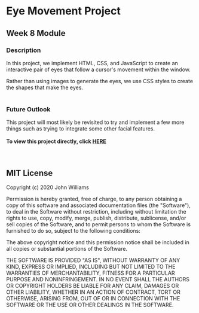 # Eye Movement Project
## Week 8 Module

### Description
In this project, we implement HTML, CSS, and JavaScript to create an interactive pair of eyes that follow a cursor's movement within the window.

Rather than using images to generate the eyes, we use CSS styles to create the shapes that make the eyes.
<br>
<br>
### Future Outlook
This project will most likely be revisited to try and implement a few more things such as trying to integrate some other facial features.
<br>
<br>
<b>To view this project directly, click <a href="https://jibang92.github.io/Profile/eyeMovementExercise/index.html">HERE</a></b>
<br>
<br>
<br>

## MIT License

Copyright (c) 2020 John Williams

Permission is hereby granted, free of charge, to any person obtaining a copy
of this software and associated documentation files (the "Software"), to deal
in the Software without restriction, including without limitation the rights
to use, copy, modify, merge, publish, distribute, sublicense, and/or sell
copies of the Software, and to permit persons to whom the Software is
furnished to do so, subject to the following conditions:

The above copyright notice and this permission notice shall be included in all
copies or substantial portions of the Software.

THE SOFTWARE IS PROVIDED "AS IS", WITHOUT WARRANTY OF ANY KIND, EXPRESS OR
IMPLIED, INCLUDING BUT NOT LIMITED TO THE WARRANTIES OF MERCHANTABILITY,
FITNESS FOR A PARTICULAR PURPOSE AND NONINFRINGEMENT. IN NO EVENT SHALL THE
AUTHORS OR COPYRIGHT HOLDERS BE LIABLE FOR ANY CLAIM, DAMAGES OR OTHER
LIABILITY, WHETHER IN AN ACTION OF CONTRACT, TORT OR OTHERWISE, ARISING FROM,
OUT OF OR IN CONNECTION WITH THE SOFTWARE OR THE USE OR OTHER DEALINGS IN THE
SOFTWARE.
